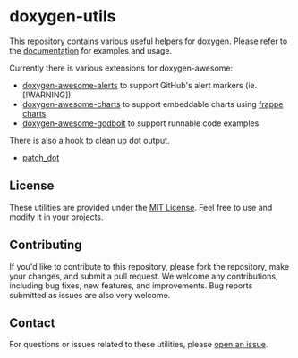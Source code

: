 # doxygen-utils

This repository contains various useful helpers for doxygen. Please refer to the [documentation](https://tsche.github.io/doxygen-utils/) for examples and usage.

Currently there is various extensions for doxygen-awesome:
- [doxygen-awesome-alerts](docs/alerts.md) to support GitHub's alert markers (ie. [!WARNING])
- [doxygen-awesome-charts](docs/charts.md) to support embeddable charts using [frappe charts](https://github.com/frappe/charts)
- [doxygen-awesome-godbolt](docs/godbolt.md) to support runnable code examples

There is also a hook to clean up dot output.
- [patch_dot](docs/dependency.md)


## License

These utilities are provided under the [MIT License](LICENSE). Feel free to use and modify it in your projects.


## Contributing

If you'd like to contribute to this repository, please fork the repository, make your changes, and submit a pull request. We welcome any contributions, including bug fixes, new features, and improvements. Bug reports submitted as issues are also very welcome.


## Contact

For questions or issues related to these utilities, please [open an issue](https://github.com/tsche/doxygen-utils/issues).
